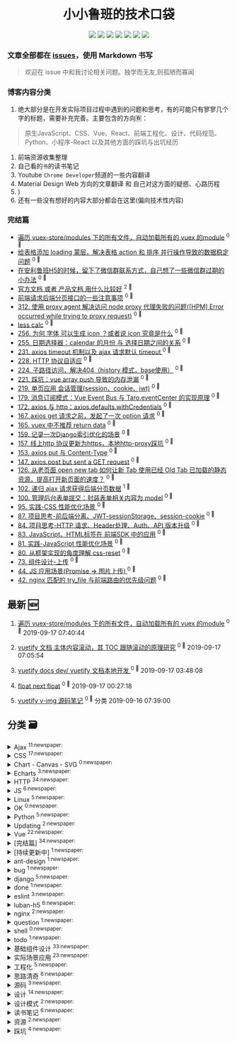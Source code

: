 <h1  align="center">小小鲁班的技术口袋</h1>


<p align='center'>
    <!-- <img src="https://badgen.net/circleci/github/ly525/blog"/> -->
    <img src="https://badgen.net/badge/labels/33"/>
    <img src="https://badgen.net/github/issues/ly525/blog"/>
    <img src="https://badgen.net/badge/last-commit/2019-09-21 10:36:03"/>
    <img src="https://badgen.net/github/forks/ly525/blog"/>
    <img src="https://badgen.net/github/stars/ly525/blog"/>
    <img src="https://badgen.net/github/watchers/ly525/blog"/>
    <img src="https://badgen.net/github/release/ly525/blog"/>
</p>

### 文章全部都在 [issues](https://github.com/ly525/blog/issues)，使用 Markdown 书写
> 欢迎在 issue 中和我讨论相关问题。独学而无友,则孤陋而寡闻

### 博客内容分类
1. 绝大部分是在开发实际项目过程中遇到的问题和思考，有的可能只有寥寥几个字的标题，需要补充完善。主要包含的方向🈶️：
> 原生JavaScript、CSS、Vue、React、前端工程化、设计、代码规范、Python、小程序-React 以及其他方面的踩坑与出坑经历
1. 前端资源收集整理
2. 自己看的`书`的读书笔记
3. Youtube `Chrome Developer`频道的一些内容翻译
4. Material Design Web 方向的文章翻译 和 自己对这方面的疑惑、心路历程
4. )
5. 还有一些没有想好的内容大部分都会在这里(偏向技术性内容)

### 完结篇
- [遍历 vuex-store/modules 下的所有文件，自动加载所有的 vuex 的module](https://github.com/ly525/blog/issues/339)  <sup>0 :speech_balloon:</sup>
- [给表格添加 loading 蒙层，解决表格 action 和 排序 并行操作导致的数据稳定问题](https://github.com/ly525/blog/issues/328)  <sup>0 :speech_balloon:</sup>
- [在安利鲁班H5的时候，留下了微信群联系方式，自己想了一些微信群过期的小办法](https://github.com/ly525/blog/issues/325)  <sup>0 :speech_balloon:</sup>
- [官方文档 或者 产品文档 用什么比较好](https://github.com/ly525/blog/issues/320)  <sup>2 :speech_balloon:</sup>
- [前端请求后端分页接口的一些注意事项](https://github.com/ly525/blog/issues/316)  <sup>0 :speech_balloon:</sup>
- [312. 使用 proxy agent 解决访问 node proxy 代理失败的问题([HPM] Error occurred while trying to proxy request)](https://github.com/ly525/blog/issues/312)  <sup>0 :speech_balloon:</sup>
- [less calc](https://github.com/ly525/blog/issues/279)  <sup>0 :speech_balloon:</sup>
- [256. 为何 字体 可以生成 icon ？或者说 icon 究竟是什么](https://github.com/ly525/blog/issues/256)  <sup>0 :speech_balloon:</sup>
- [255. 日期选择器：calendar 的月份 与 选择日期之间的关系](https://github.com/ly525/blog/issues/255)  <sup>0 :speech_balloon:</sup>
- [231. axios timeout 机制以及 ajax 请求默认 timeout ](https://github.com/ly525/blog/issues/231)  <sup>0 :speech_balloon:</sup>
- [228. HTTP 协议自适应](https://github.com/ly525/blog/issues/228)  <sup>0 :speech_balloon:</sup>
- [224. 子路径访问，解决404（history 模式，base使用）](https://github.com/ly525/blog/issues/224)  <sup>0 :speech_balloon:</sup>
- [221. 踩坑：vue array push  导致的内存泄漏](https://github.com/ly525/blog/issues/221)  <sup>0 :speech_balloon:</sup>
- [219. 单页应用 会话管理(session、cookie、jwt)](https://github.com/ly525/blog/issues/219)  <sup>0 :speech_balloon:</sup>
- [179. 消息订阅模式：Vue Event Bus 与 Taro.eventCenter 的实现原理](https://github.com/ly525/blog/issues/179)  <sup>0 :speech_balloon:</sup>
- [172.  axios 与 http：axios.defaults.withCredentials](https://github.com/ly525/blog/issues/172)  <sup>0 :speech_balloon:</sup>
- [167. axios get 请求之前，发起了一次 option 请求](https://github.com/ly525/blog/issues/167)  <sup>0 :speech_balloon:</sup>
- [165. vuex 中不推荐 return data](https://github.com/ly525/blog/issues/165)  <sup>0 :speech_balloon:</sup>
- [159. 记录一次Django索引优化的场景](https://github.com/ly525/blog/issues/159)  <sup>0 :speech_balloon:</sup>
- [157. 线上http 协议更新为https，本地http-proxy踩坑](https://github.com/ly525/blog/issues/157)  <sup>0 :speech_balloon:</sup>
- [153. axios put 与 Content-Type](https://github.com/ly525/blog/issues/153)  <sup>0 :speech_balloon:</sup>
- [147. axios.post but sent a GET request](https://github.com/ly525/blog/issues/147)  <sup>0 :speech_balloon:</sup>
- [126. 从老页面 open new tab 如何让新 Tab 使用已经 Old Tab 已加载的静态资源，提高打开新页面的速度？](https://github.com/ly525/blog/issues/126)  <sup>0 :speech_balloon:</sup>
- [102. 递归 ajax 请求获得后端分页数据](https://github.com/ly525/blog/issues/102)  <sup>1 :speech_balloon:</sup>
- [100. 管理后台表单提交：封装表单相关内容为 model](https://github.com/ly525/blog/issues/100)  <sup>0 :speech_balloon:</sup>
- [95. 实践-CSS 性能优化场景 ](https://github.com/ly525/blog/issues/95)  <sup>0 :speech_balloon:</sup>
- [87.  项目思考-前后端分离、JWT-sessionStorage、session-cookie](https://github.com/ly525/blog/issues/88)  <sup>0 :speech_balloon:</sup>
- [84. 项目思考-HTTP 请求、Header处理、Auth、API 版本升级](https://github.com/ly525/blog/issues/84)  <sup>0 :speech_balloon:</sup>
- [83. JavaScript、HTML标签在 前端SDK 中的应用](https://github.com/ly525/blog/issues/83)  <sup>0 :speech_balloon:</sup>
- [81. 实践-JavaScript 性能优化场景](https://github.com/ly525/blog/issues/81)  <sup>0 :speech_balloon:</sup>
- [80. 从框架实现的角度理解 css-reset](https://github.com/ly525/blog/issues/80)  <sup>0 :speech_balloon:</sup>
- [73. 组件设计-上传](https://github.com/ly525/blog/issues/73)  <sup>0 :speech_balloon:</sup>
- [44. JS 应用场景(Promise => 图片上传) ](https://github.com/ly525/blog/issues/44)  <sup>0 :speech_balloon:</sup>
- [42. nginx 匹配的 try_file 与前端路由的优先级问题](https://github.com/ly525/blog/issues/42)  <sup>0 :speech_balloon:</sup>

## 最新 :new:

1. [遍历 vuex-store/modules 下的所有文件，自动加载所有的 vuex 的module](https://github.com/ly525/blog/issues/339) <sup>0 :speech_balloon:</sup> 	 2019-09-17 07:40:44
2. [vuetify 文档 主体内容滚动，其 TOC 跟随滚动的原理研究](https://github.com/ly525/blog/issues/338) <sup>0 :speech_balloon:</sup> 	 2019-09-17 07:05:54

3. [vuetify docs dev/ vuetify 文档本地开发 ](https://github.com/ly525/blog/issues/337) <sup>0 :speech_balloon:</sup> 	 2019-09-17 03:48:08
4. [float next float](https://github.com/ly525/blog/issues/336) <sup>0 :speech_balloon:</sup> 	 2019-09-17 00:27:18

5. [vuetify v-img 源码笔记](https://github.com/ly525/blog/issues/335) <sup>0 :speech_balloon:</sup> 	分类 2019-09-16 07:39:00


## 分类  :card_file_box:

<!-- <details open="open">
    <summary>
        <img src="" title="词云, 点击展开详细分类" alt="词云， 点击展开详细分类">
        <p align="center">:cloud: 词云 :cloud: <sub>点击词云展开详细分类:point_down: </sub></p>
    </summary> -->


<details>
<summary>Ajax	<sup>11:newspaper:</sup></summary>

- [axios get request send Array as params](https://github.com/ly525/blog/issues/299)  <sup>0 :speech_balloon:</sup>
- [231. axios timeout 机制以及 ajax 请求默认 timeout ](https://github.com/ly525/blog/issues/231)  <sup>0 :speech_balloon:</sup>
- [172.  axios 与 http：axios.defaults.withCredentials](https://github.com/ly525/blog/issues/172)  <sup>0 :speech_balloon:</sup>
- [167. axios get 请求之前，发起了一次 option 请求](https://github.com/ly525/blog/issues/167)  <sup>0 :speech_balloon:</sup>
- [165. vuex 中不推荐 return data](https://github.com/ly525/blog/issues/165)  <sup>0 :speech_balloon:</sup>
- [153. axios put 与 Content-Type](https://github.com/ly525/blog/issues/153)  <sup>0 :speech_balloon:</sup>
- [147. axios.post but sent a GET request](https://github.com/ly525/blog/issues/147)  <sup>0 :speech_balloon:</sup>
- [102. 递归 ajax 请求获得后端分页数据](https://github.com/ly525/blog/issues/102)  <sup>1 :speech_balloon:</sup>
- [73. 组件设计-上传](https://github.com/ly525/blog/issues/73)  <sup>0 :speech_balloon:</sup>
- [[about] Resume](https://github.com/ly525/blog/issues/12)  <sup>0 :speech_balloon:</sup>
- [3. 在切换组件时候, 需要前一个组件的request取消](https://github.com/ly525/blog/issues/3)  <sup>0 :speech_balloon:</sup>


</details>

<details>
<summary>CSS	<sup>17:newspaper:</sup></summary>

- [118. lulu-ui Button](https://github.com/ly525/blog/issues/118)  <sup>0 :speech_balloon:</sup>
- [117. base64 图片](https://github.com/ly525/blog/issues/117)  <sup>0 :speech_balloon:</sup>
- [116. lulu-ui 中的 每个组件的小图标独立使用，不耦合 是如何实现的？](https://github.com/ly525/blog/issues/116)  <sup>0 :speech_balloon:</sup>
- [99. CSS 图片蒙层、让其上面文字显示清晰](https://github.com/ly525/blog/issues/99)  <sup>0 :speech_balloon:</sup>
- [97. 通过阅读 CSS 框架和书籍，了解 CSS 最佳实践](https://github.com/ly525/blog/issues/97)  <sup>0 :speech_balloon:</sup>
- [95. 实践-CSS 性能优化场景 ](https://github.com/ly525/blog/issues/95)  <sup>0 :speech_balloon:</sup>
- [84. 项目思考-HTTP 请求、Header处理、Auth、API 版本升级](https://github.com/ly525/blog/issues/84)  <sup>0 :speech_balloon:</sup>
- [80. 从框架实现的角度理解 css-reset](https://github.com/ly525/blog/issues/80)  <sup>0 :speech_balloon:</sup>
- [79. 组件设计-资源(Resource)](https://github.com/ly525/blog/issues/79)  <sup>0 :speech_balloon:</sup>
- [62. 组件设计-Navbar](https://github.com/ly525/blog/issues/62)  <sup>0 :speech_balloon:</sup>
- [61. 组件设计-Button](https://github.com/ly525/blog/issues/61)  <sup>0 :speech_balloon:</sup>
- [54. 组件库开发、前端工程化踩坑](https://github.com/ly525/blog/issues/54)  <sup>0 :speech_balloon:</sup>
- [52. 管理后台踩坑：CSS 篇](https://github.com/ly525/blog/issues/52)  <sup>0 :speech_balloon:</sup>
- [38. JS sdk 涉及点](https://github.com/ly525/blog/issues/38)  <sup>0 :speech_balloon:</sup>
- [31. 最近css整理](https://github.com/ly525/blog/issues/31)  <sup>0 :speech_balloon:</sup>
- [30. CSS padding overrides overflow?](https://github.com/ly525/blog/issues/30)  <sup>0 :speech_balloon:</sup>
- [7. [HTTP] 如何压缩字体CSS中的多个woff2的请求？？？](https://github.com/ly525/blog/issues/7)  <sup>0 :speech_balloon:</sup>


</details>

<details>
<summary>Chart - Canvas - SVG	<sup>0:newspaper:</sup></summary>



</details>

<details>
<summary>Echarts	<sup>3:newspaper:</sup></summary>

- [141. Echarts 定制每条线上小圆点（symbol）大小（symbolSize）](https://github.com/ly525/blog/issues/141)  <sup>0 :speech_balloon:</sup>
- [139. echarts 无限滚动、低内存占用](https://github.com/ly525/blog/issues/139)  <sup>0 :speech_balloon:</sup>
- [49. echarts 相关](https://github.com/ly525/blog/issues/49)  <sup>0 :speech_balloon:</sup>


</details>

<details>
<summary>HTTP	<sup>34:newspaper:</sup></summary>

- [231. axios timeout 机制以及 ajax 请求默认 timeout ](https://github.com/ly525/blog/issues/231)  <sup>0 :speech_balloon:</sup>
- [220. HTTP Cache](https://github.com/ly525/blog/issues/220)  <sup>0 :speech_balloon:</sup>
- [219. 单页应用 会话管理(session、cookie、jwt)](https://github.com/ly525/blog/issues/219)  <sup>0 :speech_balloon:</sup>
- [213. 为何设计师不应该使用 png、jpg、svg 制作小图标](https://github.com/ly525/blog/issues/213)  <sup>0 :speech_balloon:</sup>
- [211. 字体选择](https://github.com/ly525/blog/issues/211)  <sup>0 :speech_balloon:</sup>
- [206. 前端与 Sketch ](https://github.com/ly525/blog/issues/206)  <sup>0 :speech_balloon:</sup>
- [205. 前端工程化的一些思考](https://github.com/ly525/blog/issues/205)  <sup>0 :speech_balloon:</sup>
- [204.  纪念在使用Ubuntu的时候的一些很 nice 的软件](https://github.com/ly525/blog/issues/204)  <sup>0 :speech_balloon:</sup>
- [190. BI 类 Dashboard 的产品设计](https://github.com/ly525/blog/issues/190)  <sup>0 :speech_balloon:</sup>
- [187. selector 过滤、无限滚动、css search engine](https://github.com/ly525/blog/issues/187)  <sup>0 :speech_balloon:</sup>
- [173. 如何封装一个更加友好、优雅、通用的http 模块](https://github.com/ly525/blog/issues/173)  <sup>0 :speech_balloon:</sup>
- [172.  axios 与 http：axios.defaults.withCredentials](https://github.com/ly525/blog/issues/172)  <sup>0 :speech_balloon:</sup>
- [167. axios get 请求之前，发起了一次 option 请求](https://github.com/ly525/blog/issues/167)  <sup>0 :speech_balloon:</sup>
- [165. vuex 中不推荐 return data](https://github.com/ly525/blog/issues/165)  <sup>0 :speech_balloon:</sup>
- [157. 线上http 协议更新为https，本地http-proxy踩坑](https://github.com/ly525/blog/issues/157)  <sup>0 :speech_balloon:</sup>
- [154. vuex 中 嵌套对象的重置与 响应式的注意事项](https://github.com/ly525/blog/issues/154)  <sup>0 :speech_balloon:</sup>
- [153. axios put 与 Content-Type](https://github.com/ly525/blog/issues/153)  <sup>0 :speech_balloon:</sup>
- [151. 移除 单个 export 需要设置为 export default的讨论](https://github.com/ly525/blog/issues/151)  <sup>0 :speech_balloon:</sup>
- [147. axios.post but sent a GET request](https://github.com/ly525/blog/issues/147)  <sup>0 :speech_balloon:</sup>
- [139. echarts 无限滚动、低内存占用](https://github.com/ly525/blog/issues/139)  <sup>0 :speech_balloon:</sup>
- [119. add retry for python requests](https://github.com/ly525/blog/issues/119)  <sup>0 :speech_balloon:</sup>
- [109. Vue: reset vuex state](https://github.com/ly525/blog/issues/109)  <sup>0 :speech_balloon:</sup>
- [107. Vue: 源码相关 Blog、项目、repository](https://github.com/ly525/blog/issues/107)  <sup>0 :speech_balloon:</sup>
- [105. Nginx url 解析顺序](https://github.com/ly525/blog/issues/105)  <sup>0 :speech_balloon:</sup>
- [102. 递归 ajax 请求获得后端分页数据](https://github.com/ly525/blog/issues/102)  <sup>1 :speech_balloon:</sup>
- [95. 实践-CSS 性能优化场景 ](https://github.com/ly525/blog/issues/95)  <sup>0 :speech_balloon:</sup>
- [84. 项目思考-HTTP 请求、Header处理、Auth、API 版本升级](https://github.com/ly525/blog/issues/84)  <sup>0 :speech_balloon:</sup>
- [81. 实践-JavaScript 性能优化场景](https://github.com/ly525/blog/issues/81)  <sup>0 :speech_balloon:</sup>
- [73. 组件设计-上传](https://github.com/ly525/blog/issues/73)  <sup>0 :speech_balloon:</sup>
- [32. http状态码 应用场景](https://github.com/ly525/blog/issues/32)  <sup>0 :speech_balloon:</sup>
- [29. HTTP 请求头: 'X-Requested-With': 'XMLHttpRequest' ?](https://github.com/ly525/blog/issues/29)  <sup>0 :speech_balloon:</sup>
- [17. nginx 转发请求, django如何获得真正的用户IP?](https://github.com/ly525/blog/issues/17)  <sup>0 :speech_balloon:</sup>
- [7. [HTTP] 如何压缩字体CSS中的多个woff2的请求？？？](https://github.com/ly525/blog/issues/7)  <sup>0 :speech_balloon:</sup>
- [1. HTTP  Provisional headers are shown](https://github.com/ly525/blog/issues/1)  <sup>0 :speech_balloon:</sup>


</details>

<details>
<summary>JS	<sup>6:newspaper:</sup></summary>

- [22. HTML5 FormData append 将boolean转换为字符串类型](https://github.com/ly525/blog/issues/22)  <sup>1 :speech_balloon:</sup>
- [14. JavaScript获得network面板的所有请求域名 / use JavaScript to get all hosts of requests in chrome network panel](https://github.com/ly525/blog/issues/14)  <sup>0 :speech_balloon:</sup>
- [13. JS没有块级作用域 - for循环和if语句中的执行环境](https://github.com/ly525/blog/issues/13)  <sup>0 :speech_balloon:</sup>
- [9. [资源]npms.io NPM库按照评分进行搜索](https://github.com/ly525/blog/issues/9)  <sup>0 :speech_balloon:</sup>
- [8. [资源] digitalocean 的tutorials](https://github.com/ly525/blog/issues/8)  <sup>0 :speech_balloon:</sup>
- [4. JavaScript高级程序设计读书笔记](https://github.com/ly525/blog/issues/4)  <sup>0 :speech_balloon:</sup>


</details>

<details>
<summary>Linux	<sup>5:newspaper:</sup></summary>

- [45. mac 找出占用端口号的进程，并kill](https://github.com/ly525/blog/issues/45)  <sup>0 :speech_balloon:</sup>
- [28. vagrant 操作 => mysql、防火墙、端口映射](https://github.com/ly525/blog/issues/28)  <sup>0 :speech_balloon:</sup>
- [18. 同步文件 | 部署](https://github.com/ly525/blog/issues/18)  <sup>0 :speech_balloon:</sup>
- [10. 证书权限 Permissions 0644 for 'XXX.pem' are too open.](https://github.com/ly525/blog/issues/10)  <sup>0 :speech_balloon:</sup>
- [6. [linux python] what are the differences between those folders: include, lib, local](https://github.com/ly525/blog/issues/6)  <sup>1 :speech_balloon:</sup>


</details>

<details>
<summary>OK	<sup>0:newspaper:</sup></summary>



</details>

<details>
<summary>Python	<sup>5:newspaper:</sup></summary>

- [119. add retry for python requests](https://github.com/ly525/blog/issues/119)  <sup>0 :speech_balloon:</sup>
- [21. pandas 系列](https://github.com/ly525/blog/issues/21)  <sup>0 :speech_balloon:</sup>
- [17. nginx 转发请求, django如何获得真正的用户IP?](https://github.com/ly525/blog/issues/17)  <sup>0 :speech_balloon:</sup>
- [[about] Resume](https://github.com/ly525/blog/issues/12)  <sup>0 :speech_balloon:</sup>
- [11. Python importError: No module named djcelery](https://github.com/ly525/blog/issues/11)  <sup>0 :speech_balloon:</sup>


</details>

<details>
<summary>Updating	<sup>2:newspaper:</sup></summary>

- [32. http状态码 应用场景](https://github.com/ly525/blog/issues/32)  <sup>0 :speech_balloon:</sup>
- [28. vagrant 操作 => mysql、防火墙、端口映射](https://github.com/ly525/blog/issues/28)  <sup>0 :speech_balloon:</sup>


</details>

<details>
<summary>Vue	<sup>22:newspaper:</sup></summary>

- [221. 踩坑：vue array push  导致的内存泄漏](https://github.com/ly525/blog/issues/221)  <sup>0 :speech_balloon:</sup>
- [128. Vue router open a new tab? resolve](https://github.com/ly525/blog/issues/128)  <sup>0 :speech_balloon:</sup>
- [124. watch immediate 使用场景](https://github.com/ly525/blog/issues/124)  <sup>0 :speech_balloon:</sup>
- [123. 修改第三方组件库样式](https://github.com/ly525/blog/issues/123)  <sup>0 :speech_balloon:</sup>
- [109. Vue: reset vuex state](https://github.com/ly525/blog/issues/109)  <sup>0 :speech_balloon:</sup>
- [108. Vue：路由懒加载、以及合适的使用场景 初探](https://github.com/ly525/blog/issues/108)  <sup>0 :speech_balloon:</sup>
- [107. Vue: 源码相关 Blog、项目、repository](https://github.com/ly525/blog/issues/107)  <sup>0 :speech_balloon:</sup>
- [104. Vue: 在 SPA 中使用 iframe，路径如何引用？](https://github.com/ly525/blog/issues/104)  <sup>0 :speech_balloon:</sup>
- [93. Vue 中 监听 resize](https://github.com/ly525/blog/issues/93)  <sup>0 :speech_balloon:</sup>
- [89. render: h => h(App) 具体含义解释](https://github.com/ly525/blog/issues/90)  <sup>0 :speech_balloon:</sup>
- [79. 组件设计-资源(Resource)](https://github.com/ly525/blog/issues/79)  <sup>0 :speech_balloon:</sup>
- [72. 组件设计-vue-easytable-docs](https://github.com/ly525/blog/issues/72)  <sup>0 :speech_balloon:</sup>
- [63. 组件设计-Select](https://github.com/ly525/blog/issues/63)  <sup>0 :speech_balloon:</sup>
- [62. 组件设计-Navbar](https://github.com/ly525/blog/issues/62)  <sup>0 :speech_balloon:</sup>
- [54. 组件库开发、前端工程化踩坑](https://github.com/ly525/blog/issues/54)  <sup>0 :speech_balloon:</sup>
- [48. Vue.js 源码涉及点](https://github.com/ly525/blog/issues/48)  <sup>0 :speech_balloon:</sup>
- [44. JS 应用场景(Promise => 图片上传) ](https://github.com/ly525/blog/issues/44)  <sup>0 :speech_balloon:</sup>
- [42. nginx 匹配的 try_file 与前端路由的优先级问题](https://github.com/ly525/blog/issues/42)  <sup>0 :speech_balloon:</sup>
- [27. Vue.prototype.__init__ = function(){this?}](https://github.com/ly525/blog/issues/27)  <sup>2 :speech_balloon:</sup>
- [5. [Vue.js] Uncaught TypeError: Cannot read property 'nodeType' of null](https://github.com/ly525/blog/issues/5)  <sup>0 :speech_balloon:</sup>
- [3. 在切换组件时候, 需要前一个组件的request取消](https://github.com/ly525/blog/issues/3)  <sup>0 :speech_balloon:</sup>
- [2. Vue.js  生命周期和vue-router的切换钩子函数](https://github.com/ly525/blog/issues/2)  <sup>0 :speech_balloon:</sup>


</details>

<details>
<summary>[完结篇]	<sup>34:newspaper:</sup></summary>

- [遍历 vuex-store/modules 下的所有文件，自动加载所有的 vuex 的module](https://github.com/ly525/blog/issues/339)  <sup>0 :speech_balloon:</sup>
- [给表格添加 loading 蒙层，解决表格 action 和 排序 并行操作导致的数据稳定问题](https://github.com/ly525/blog/issues/328)  <sup>0 :speech_balloon:</sup>
- [在安利鲁班H5的时候，留下了微信群联系方式，自己想了一些微信群过期的小办法](https://github.com/ly525/blog/issues/325)  <sup>0 :speech_balloon:</sup>
- [官方文档 或者 产品文档 用什么比较好](https://github.com/ly525/blog/issues/320)  <sup>2 :speech_balloon:</sup>
- [前端请求后端分页接口的一些注意事项](https://github.com/ly525/blog/issues/316)  <sup>0 :speech_balloon:</sup>
- [312. 使用 proxy agent 解决访问 node proxy 代理失败的问题([HPM] Error occurred while trying to proxy request)](https://github.com/ly525/blog/issues/312)  <sup>0 :speech_balloon:</sup>
- [less calc](https://github.com/ly525/blog/issues/279)  <sup>0 :speech_balloon:</sup>
- [256. 为何 字体 可以生成 icon ？或者说 icon 究竟是什么](https://github.com/ly525/blog/issues/256)  <sup>0 :speech_balloon:</sup>
- [255. 日期选择器：calendar 的月份 与 选择日期之间的关系](https://github.com/ly525/blog/issues/255)  <sup>0 :speech_balloon:</sup>
- [231. axios timeout 机制以及 ajax 请求默认 timeout ](https://github.com/ly525/blog/issues/231)  <sup>0 :speech_balloon:</sup>
- [228. HTTP 协议自适应](https://github.com/ly525/blog/issues/228)  <sup>0 :speech_balloon:</sup>
- [224. 子路径访问，解决404（history 模式，base使用）](https://github.com/ly525/blog/issues/224)  <sup>0 :speech_balloon:</sup>
- [221. 踩坑：vue array push  导致的内存泄漏](https://github.com/ly525/blog/issues/221)  <sup>0 :speech_balloon:</sup>
- [219. 单页应用 会话管理(session、cookie、jwt)](https://github.com/ly525/blog/issues/219)  <sup>0 :speech_balloon:</sup>
- [179. 消息订阅模式：Vue Event Bus 与 Taro.eventCenter 的实现原理](https://github.com/ly525/blog/issues/179)  <sup>0 :speech_balloon:</sup>
- [172.  axios 与 http：axios.defaults.withCredentials](https://github.com/ly525/blog/issues/172)  <sup>0 :speech_balloon:</sup>
- [167. axios get 请求之前，发起了一次 option 请求](https://github.com/ly525/blog/issues/167)  <sup>0 :speech_balloon:</sup>
- [165. vuex 中不推荐 return data](https://github.com/ly525/blog/issues/165)  <sup>0 :speech_balloon:</sup>
- [159. 记录一次Django索引优化的场景](https://github.com/ly525/blog/issues/159)  <sup>0 :speech_balloon:</sup>
- [157. 线上http 协议更新为https，本地http-proxy踩坑](https://github.com/ly525/blog/issues/157)  <sup>0 :speech_balloon:</sup>
- [153. axios put 与 Content-Type](https://github.com/ly525/blog/issues/153)  <sup>0 :speech_balloon:</sup>
- [147. axios.post but sent a GET request](https://github.com/ly525/blog/issues/147)  <sup>0 :speech_balloon:</sup>
- [126. 从老页面 open new tab 如何让新 Tab 使用已经 Old Tab 已加载的静态资源，提高打开新页面的速度？](https://github.com/ly525/blog/issues/126)  <sup>0 :speech_balloon:</sup>
- [102. 递归 ajax 请求获得后端分页数据](https://github.com/ly525/blog/issues/102)  <sup>1 :speech_balloon:</sup>
- [100. 管理后台表单提交：封装表单相关内容为 model](https://github.com/ly525/blog/issues/100)  <sup>0 :speech_balloon:</sup>
- [95. 实践-CSS 性能优化场景 ](https://github.com/ly525/blog/issues/95)  <sup>0 :speech_balloon:</sup>
- [87.  项目思考-前后端分离、JWT-sessionStorage、session-cookie](https://github.com/ly525/blog/issues/88)  <sup>0 :speech_balloon:</sup>
- [84. 项目思考-HTTP 请求、Header处理、Auth、API 版本升级](https://github.com/ly525/blog/issues/84)  <sup>0 :speech_balloon:</sup>
- [83. JavaScript、HTML标签在 前端SDK 中的应用](https://github.com/ly525/blog/issues/83)  <sup>0 :speech_balloon:</sup>
- [81. 实践-JavaScript 性能优化场景](https://github.com/ly525/blog/issues/81)  <sup>0 :speech_balloon:</sup>
- [80. 从框架实现的角度理解 css-reset](https://github.com/ly525/blog/issues/80)  <sup>0 :speech_balloon:</sup>
- [73. 组件设计-上传](https://github.com/ly525/blog/issues/73)  <sup>0 :speech_balloon:</sup>
- [44. JS 应用场景(Promise => 图片上传) ](https://github.com/ly525/blog/issues/44)  <sup>0 :speech_balloon:</sup>
- [42. nginx 匹配的 try_file 与前端路由的优先级问题](https://github.com/ly525/blog/issues/42)  <sup>0 :speech_balloon:</sup>


</details>

<details>
<summary>[持续更新中]	<sup>1:newspaper:</sup></summary>

- [265. To B 端 Web 页面上线前 checklist](https://github.com/ly525/blog/issues/265)  <sup>0 :speech_balloon:</sup>


</details>

<details>
<summary>ant-design	<sup>1:newspaper:</sup></summary>

- [ant design form 中的 列表可选项，如果是异步加载的，可选项组件，不要放在 spining 组件之类，否则会导致编辑的时候，没有自动映射](https://github.com/ly525/blog/issues/289)  <sup>0 :speech_balloon:</sup>


</details>

<details>
<summary>bug	<sup>1:newspaper:</sup></summary>

- [5. [Vue.js] Uncaught TypeError: Cannot read property 'nodeType' of null](https://github.com/ly525/blog/issues/5)  <sup>0 :speech_balloon:</sup>


</details>

<details>
<summary>django	<sup>5:newspaper:</sup></summary>

- [121. Django Celery restart 之后，原本定时的任务会提前执行吗？](https://github.com/ly525/blog/issues/121)  <sup>0 :speech_balloon:</sup>
- [57. 管理后台踩坑：Django](https://github.com/ly525/blog/issues/57)  <sup>0 :speech_balloon:</sup>
- [37. cookie与安全](https://github.com/ly525/blog/issues/37)  <sup>0 :speech_balloon:</sup>
- [32. http状态码 应用场景](https://github.com/ly525/blog/issues/32)  <sup>0 :speech_balloon:</sup>
- [20. django model 扩展User](https://github.com/ly525/blog/issues/20)  <sup>0 :speech_balloon:</sup>


</details>

<details>
<summary>done	<sup>1:newspaper:</sup></summary>

- [17. nginx 转发请求, django如何获得真正的用户IP?](https://github.com/ly525/blog/issues/17)  <sup>0 :speech_balloon:</sup>


</details>

<details>
<summary>eslint	<sup>3:newspaper:</sup></summary>

- [151. 移除 单个 export 需要设置为 export default的讨论](https://github.com/ly525/blog/issues/151)  <sup>0 :speech_balloon:</sup>
- [149. 不推荐使用for..in，推荐使用 Object.keys。涉及原型链](https://github.com/ly525/blog/issues/149)  <sup>0 :speech_balloon:</sup>
- [33. Eslint 配置](https://github.com/ly525/blog/issues/33)  <sup>0 :speech_balloon:</sup>


</details>

<details>
<summary>luban-h5	<sup>6:newspaper:</sup></summary>

- [右击出现自定义菜单](https://github.com/ly525/blog/issues/296)  <sup>0 :speech_balloon:</sup>
- [vuex 实现撤销、重做](https://github.com/ly525/blog/issues/295)  <sup>0 :speech_balloon:</sup>
- [拖拽改变形状的实现](https://github.com/ly525/blog/issues/294)  <sup>0 :speech_balloon:</sup>
- [拖拽移动元素的实现](https://github.com/ly525/blog/issues/293)  <sup>0 :speech_balloon:</sup>
- [阻止事件捕获](https://github.com/ly525/blog/issues/292)  <sup>0 :speech_balloon:</sup>
- [event.target 与 event.currentTarget 的区别、实际应用](https://github.com/ly525/blog/issues/288)  <sup>0 :speech_balloon:</sup>


</details>

<details>
<summary>nginx	<sup>2:newspaper:</sup></summary>

- [42. nginx 匹配的 try_file 与前端路由的优先级问题](https://github.com/ly525/blog/issues/42)  <sup>0 :speech_balloon:</sup>
- [17. nginx 转发请求, django如何获得真正的用户IP?](https://github.com/ly525/blog/issues/17)  <sup>0 :speech_balloon:</sup>


</details>

<details>
<summary>question	<sup>1:newspaper:</sup></summary>

- [[about] Resume](https://github.com/ly525/blog/issues/12)  <sup>0 :speech_balloon:</sup>


</details>

<details>
<summary>shell	<sup>0:newspaper:</sup></summary>



</details>

<details>
<summary>todo	<sup>1:newspaper:</sup></summary>

- [35. 使用issues实现一个Blog](https://github.com/ly525/blog/issues/35)  <sup>0 :speech_balloon:</sup>


</details>

<details>
<summary>基础组件设计	<sup>33:newspaper:</sup></summary>

- [262. 日期选择器：difference between UMD and CMD? ](https://github.com/ly525/blog/issues/262)  <sup>0 :speech_balloon:</sup>
- [261. package.json 中的 main、module、browser、cdn、unpkg 的用法](https://github.com/ly525/blog/issues/261)  <sup>0 :speech_balloon:</sup>
- [260. 使用 semantic-release、commitizen、jest、codecov、travis 规范开源项目](https://github.com/ly525/blog/issues/260)  <sup>0 :speech_balloon:</sup>
- [259. 日期选择器：时区的处理](https://github.com/ly525/blog/issues/259)  <sup>0 :speech_balloon:</sup>
- [258. 日期选择器：左右联动深入思考](https://github.com/ly525/blog/issues/258)  <sup>0 :speech_balloon:</sup>
- [255. 日期选择器：calendar 的月份 与 选择日期之间的关系](https://github.com/ly525/blog/issues/255)  <sup>0 :speech_balloon:</sup>
- [254. 日期选择器：hover 的相关处理](https://github.com/ly525/blog/issues/254)  <sup>0 :speech_balloon:</sup>
- [253. 日期选择器：单个组件使用的少数几个icon，如何按需打包？](https://github.com/ly525/blog/issues/253)  <sup>0 :speech_balloon:</sup>
- [252. 日期选择器：初始化相关事宜(vue 相关)](https://github.com/ly525/blog/issues/252)  <sup>0 :speech_balloon:</sup>
- [251. 日期选择器：根据月份生成对应的 日历 📅](https://github.com/ly525/blog/issues/251)  <sup>2 :speech_balloon:</sup>
- [250. 日期选择器(DateRangePicker) 的  CSS 设计思路](https://github.com/ly525/blog/issues/250)  <sup>0 :speech_balloon:</sup>
- [249. 日期选择器（DateRangePicker） 的 国际化 Internationalization](https://github.com/ly525/blog/issues/249)  <sup>0 :speech_balloon:</sup>
- [248. 日期选择器(DateRangePicker)  的 设计思路](https://github.com/ly525/blog/issues/248)  <sup>0 :speech_balloon:</sup>
- [79. 组件设计-资源(Resource)](https://github.com/ly525/blog/issues/79)  <sup>0 :speech_balloon:</sup>
- [78. 组件设计-待定](https://github.com/ly525/blog/issues/78)  <sup>0 :speech_balloon:</sup>
- [77. 组件设计-待定](https://github.com/ly525/blog/issues/77)  <sup>0 :speech_balloon:</sup>
- [76. 组件设计-待定](https://github.com/ly525/blog/issues/76)  <sup>0 :speech_balloon:</sup>
- [75. 组件设计-待定](https://github.com/ly525/blog/issues/75)  <sup>0 :speech_balloon:</sup>
- [74. 组件设计-待定](https://github.com/ly525/blog/issues/74)  <sup>0 :speech_balloon:</sup>
- [73. 组件设计-上传](https://github.com/ly525/blog/issues/73)  <sup>0 :speech_balloon:</sup>
- [72. 组件设计-vue-easytable-docs](https://github.com/ly525/blog/issues/72)  <sup>0 :speech_balloon:</sup>
- [71. 组件设计-Table](https://github.com/ly525/blog/issues/71)  <sup>0 :speech_balloon:</sup>
- [70. 组件设计-Icon](https://github.com/ly525/blog/issues/70)  <sup>0 :speech_balloon:</sup>
- [69. 组件设计-Menu](https://github.com/ly525/blog/issues/69)  <sup>0 :speech_balloon:</sup>
- [68. 组件设计-Grid](https://github.com/ly525/blog/issues/68)  <sup>0 :speech_balloon:</sup>
- [67. 组件设计-Dropdown](https://github.com/ly525/blog/issues/67)  <sup>0 :speech_balloon:</sup>
- [66. 组件设计-Data-Range-Picker](https://github.com/ly525/blog/issues/66)  <sup>0 :speech_balloon:</sup>
- [65. 组件设计-Tab](https://github.com/ly525/blog/issues/65)  <sup>0 :speech_balloon:</sup>
- [64. 组件设计-Tooltip](https://github.com/ly525/blog/issues/64)  <sup>0 :speech_balloon:</sup>
- [63. 组件设计-Select](https://github.com/ly525/blog/issues/63)  <sup>0 :speech_balloon:</sup>
- [62. 组件设计-Navbar](https://github.com/ly525/blog/issues/62)  <sup>0 :speech_balloon:</sup>
- [61. 组件设计-Button](https://github.com/ly525/blog/issues/61)  <sup>0 :speech_balloon:</sup>
- [60. 组件设计](https://github.com/ly525/blog/issues/60)  <sup>0 :speech_balloon:</sup>


</details>

<details>
<summary>实际场景应用	<sup>23:newspaper:</sup></summary>

- [231. axios timeout 机制以及 ajax 请求默认 timeout ](https://github.com/ly525/blog/issues/231)  <sup>0 :speech_balloon:</sup>
- [221. 踩坑：vue array push  导致的内存泄漏](https://github.com/ly525/blog/issues/221)  <sup>0 :speech_balloon:</sup>
- [219. 单页应用 会话管理(session、cookie、jwt)](https://github.com/ly525/blog/issues/219)  <sup>0 :speech_balloon:</sup>
- [180. 滚动条引起页面跳动的解决方案](https://github.com/ly525/blog/issues/180)  <sup>0 :speech_balloon:</sup>
- [179. 消息订阅模式：Vue Event Bus 与 Taro.eventCenter 的实现原理](https://github.com/ly525/blog/issues/179)  <sup>0 :speech_balloon:</sup>
- [178. 策略模式：重构表单](https://github.com/ly525/blog/issues/178)  <sup>0 :speech_balloon:</sup>
- [172.  axios 与 http：axios.defaults.withCredentials](https://github.com/ly525/blog/issues/172)  <sup>0 :speech_balloon:</sup>
- [167. axios get 请求之前，发起了一次 option 请求](https://github.com/ly525/blog/issues/167)  <sup>0 :speech_balloon:</sup>
- [165. vuex 中不推荐 return data](https://github.com/ly525/blog/issues/165)  <sup>0 :speech_balloon:</sup>
- [153. axios put 与 Content-Type](https://github.com/ly525/blog/issues/153)  <sup>0 :speech_balloon:</sup>
- [147. axios.post but sent a GET request](https://github.com/ly525/blog/issues/147)  <sup>0 :speech_balloon:</sup>
- [126. 从老页面 open new tab 如何让新 Tab 使用已经 Old Tab 已加载的静态资源，提高打开新页面的速度？](https://github.com/ly525/blog/issues/126)  <sup>0 :speech_balloon:</sup>
- [102. 递归 ajax 请求获得后端分页数据](https://github.com/ly525/blog/issues/102)  <sup>1 :speech_balloon:</sup>
- [100. 管理后台表单提交：封装表单相关内容为 model](https://github.com/ly525/blog/issues/100)  <sup>0 :speech_balloon:</sup>
- [95. 实践-CSS 性能优化场景 ](https://github.com/ly525/blog/issues/95)  <sup>0 :speech_balloon:</sup>
- [87.  项目思考-前后端分离、JWT-sessionStorage、session-cookie](https://github.com/ly525/blog/issues/88)  <sup>0 :speech_balloon:</sup>
- [84. 项目思考-HTTP 请求、Header处理、Auth、API 版本升级](https://github.com/ly525/blog/issues/84)  <sup>0 :speech_balloon:</sup>
- [83. JavaScript、HTML标签在 前端SDK 中的应用](https://github.com/ly525/blog/issues/83)  <sup>0 :speech_balloon:</sup>
- [81. 实践-JavaScript 性能优化场景](https://github.com/ly525/blog/issues/81)  <sup>0 :speech_balloon:</sup>
- [80. 从框架实现的角度理解 css-reset](https://github.com/ly525/blog/issues/80)  <sup>0 :speech_balloon:</sup>
- [73. 组件设计-上传](https://github.com/ly525/blog/issues/73)  <sup>0 :speech_balloon:</sup>
- [44. JS 应用场景(Promise => 图片上传) ](https://github.com/ly525/blog/issues/44)  <sup>0 :speech_balloon:</sup>
- [42. nginx 匹配的 try_file 与前端路由的优先级问题](https://github.com/ly525/blog/issues/42)  <sup>0 :speech_balloon:</sup>


</details>

<details>
<summary>工程化	<sup>5:newspaper:</sup></summary>

- [151. 移除 单个 export 需要设置为 export default的讨论](https://github.com/ly525/blog/issues/151)  <sup>0 :speech_balloon:</sup>
- [149. 不推荐使用for..in，推荐使用 Object.keys。涉及原型链](https://github.com/ly525/blog/issues/149)  <sup>0 :speech_balloon:</sup>
- [126. 从老页面 open new tab 如何让新 Tab 使用已经 Old Tab 已加载的静态资源，提高打开新页面的速度？](https://github.com/ly525/blog/issues/126)  <sup>0 :speech_balloon:</sup>
- [100. 管理后台表单提交：封装表单相关内容为 model](https://github.com/ly525/blog/issues/100)  <sup>0 :speech_balloon:</sup>
- [33. Eslint 配置](https://github.com/ly525/blog/issues/33)  <sup>0 :speech_balloon:</sup>


</details>

<details>
<summary>思路清奇	<sup>6:newspaper:</sup></summary>

- [206. 前端与 Sketch ](https://github.com/ly525/blog/issues/206)  <sup>0 :speech_balloon:</sup>
- [190. BI 类 Dashboard 的产品设计](https://github.com/ly525/blog/issues/190)  <sup>0 :speech_balloon:</sup>
- [181. 前端方法论](https://github.com/ly525/blog/issues/181)  <sup>0 :speech_balloon:</sup>
- [171. 为什么需要设计规范？](https://github.com/ly525/blog/issues/171)  <sup>2 :speech_balloon:</sup>
- [170. 为什么需要设计稿？](https://github.com/ly525/blog/issues/170)  <sup>0 :speech_balloon:</sup>
- [83. JavaScript、HTML标签在 前端SDK 中的应用](https://github.com/ly525/blog/issues/83)  <sup>0 :speech_balloon:</sup>


</details>

<details>
<summary>源码	<sup>3:newspaper:</sup></summary>

- [118. lulu-ui Button](https://github.com/ly525/blog/issues/118)  <sup>0 :speech_balloon:</sup>
- [117. base64 图片](https://github.com/ly525/blog/issues/117)  <sup>0 :speech_balloon:</sup>
- [116. lulu-ui 中的 每个组件的小图标独立使用，不耦合 是如何实现的？](https://github.com/ly525/blog/issues/116)  <sup>0 :speech_balloon:</sup>


</details>

<details>
<summary>设计	<sup>14:newspaper:</sup></summary>

- [217. Design System and it's Component Library [for designer]](https://github.com/ly525/blog/issues/217)  <sup>0 :speech_balloon:</sup>
- [213. 为何设计师不应该使用 png、jpg、svg 制作小图标](https://github.com/ly525/blog/issues/213)  <sup>0 :speech_balloon:</sup>
- [208. 如何阅读一套设计规范？ => 尝试自己制定一套，发现无从下手，开始读吧](https://github.com/ly525/blog/issues/208)  <sup>0 :speech_balloon:</sup>
- [206. 前端与 Sketch ](https://github.com/ly525/blog/issues/206)  <sup>0 :speech_balloon:</sup>
- [190. BI 类 Dashboard 的产品设计](https://github.com/ly525/blog/issues/190)  <sup>0 :speech_balloon:</sup>
- [181. 前端方法论](https://github.com/ly525/blog/issues/181)  <sup>0 :speech_balloon:</sup>
- [171. 为什么需要设计规范？](https://github.com/ly525/blog/issues/171)  <sup>2 :speech_balloon:</sup>
- [170. 为什么需要设计稿？](https://github.com/ly525/blog/issues/170)  <sup>0 :speech_balloon:</sup>
- [164. 如何设计一个通用卡片？](https://github.com/ly525/blog/issues/164)  <sup>0 :speech_balloon:</sup>
- [163. mobile 组件设计思考🤔](https://github.com/ly525/blog/issues/163)  <sup>0 :speech_balloon:</sup>
- [85. 项目思考-内部系统如何设计更好的错误复现、错误提示机制？](https://github.com/ly525/blog/issues/85)  <sup>0 :speech_balloon:</sup>
- [84. 项目思考-HTTP 请求、Header处理、Auth、API 版本升级](https://github.com/ly525/blog/issues/84)  <sup>0 :speech_balloon:</sup>
- [82.  待了解-移动适配](https://github.com/ly525/blog/issues/82)  <sup>0 :speech_balloon:</sup>
- [79. 组件设计-资源(Resource)](https://github.com/ly525/blog/issues/79)  <sup>0 :speech_balloon:</sup>


</details>

<details>
<summary>设计模式	<sup>2:newspaper:</sup></summary>

- [179. 消息订阅模式：Vue Event Bus 与 Taro.eventCenter 的实现原理](https://github.com/ly525/blog/issues/179)  <sup>0 :speech_balloon:</sup>
- [178. 策略模式：重构表单](https://github.com/ly525/blog/issues/178)  <sup>0 :speech_balloon:</sup>


</details>

<details>
<summary>读书笔记	<sup>6:newspaper:</sup></summary>

- [179. 消息订阅模式：Vue Event Bus 与 Taro.eventCenter 的实现原理](https://github.com/ly525/blog/issues/179)  <sup>0 :speech_balloon:</sup>
- [178. 策略模式：重构表单](https://github.com/ly525/blog/issues/178)  <sup>0 :speech_balloon:</sup>
- [160. 菜场经济学 读书笔记](https://github.com/ly525/blog/issues/160)  <sup>0 :speech_balloon:</sup>
- [15. Miaov 笔记](https://github.com/ly525/blog/issues/15)  <sup>0 :speech_balloon:</sup>
- [13. JS没有块级作用域 - for循环和if语句中的执行环境](https://github.com/ly525/blog/issues/13)  <sup>0 :speech_balloon:</sup>
- [4. JavaScript高级程序设计读书笔记](https://github.com/ly525/blog/issues/4)  <sup>0 :speech_balloon:</sup>


</details>

<details>
<summary>资源	<sup>2:newspaper:</sup></summary>

- [9. [资源]npms.io NPM库按照评分进行搜索](https://github.com/ly525/blog/issues/9)  <sup>0 :speech_balloon:</sup>
- [8. [资源] digitalocean 的tutorials](https://github.com/ly525/blog/issues/8)  <sup>0 :speech_balloon:</sup>


</details>

<details>
<summary>踩坑	<sup>4:newspaper:</sup></summary>

- [221. 踩坑：vue array push  导致的内存泄漏](https://github.com/ly525/blog/issues/221)  <sup>0 :speech_balloon:</sup>
- [44. JS 应用场景(Promise => 图片上传) ](https://github.com/ly525/blog/issues/44)  <sup>0 :speech_balloon:</sup>
- [42. nginx 匹配的 try_file 与前端路由的优先级问题](https://github.com/ly525/blog/issues/42)  <sup>0 :speech_balloon:</sup>
- [22. HTML5 FormData append 将boolean转换为字符串类型](https://github.com/ly525/blog/issues/22)  <sup>1 :speech_balloon:</sup>


</details>


</details>
